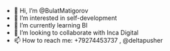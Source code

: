 - 👋 Hi, I’m @BulatMatigorov
- 👀 I’m interested in self-development
- 🌱 I’m currently learning BI
- 💞️ I’m looking to collaborate with Inca Digital
- 📫 How to reach me: +79274453737 , @deltapusher

<!---
BulatMatigorov/BulatMatigorov is a ✨ special ✨ repository because its `README.md` (this file) appears on your GitHub profile.
You can click the Preview link to take a look at your changes.
--->

